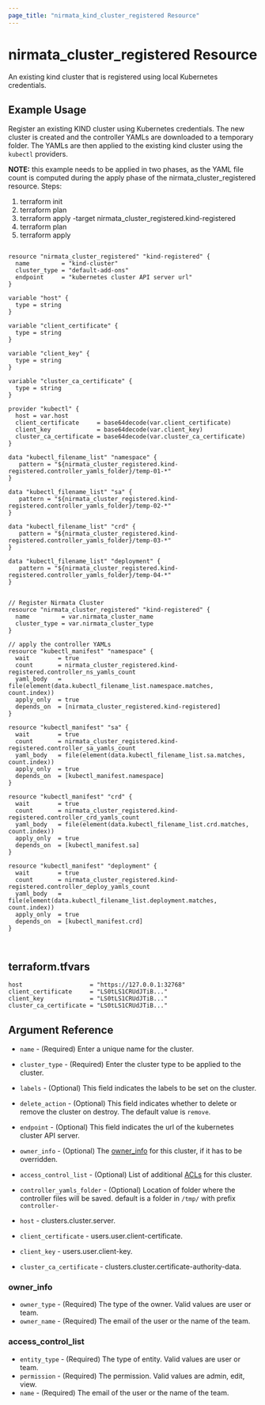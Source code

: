 ```yaml
---
page_title: "nirmata_kind_cluster_registered Resource"
---
```


# nirmata_cluster_registered Resource

An existing kind cluster that is registered using local Kubernetes credentials.

## Example Usage

Register an existing KIND cluster using Kubernetes credentials. The new cluster is created and the controller YAMLs are downloaded to a temporary folder. The YAMLs are then applied to the existing kind cluster using the `kubectl` providers.

**NOTE:** this example needs to be applied in two phases, as the YAML file count is computed during the apply phase of the nirmata_cluster_registered resource. Steps:
1. terraform init
2. terraform plan 
3. terraform apply -target nirmata_cluster_registered.kind-registered
4. terraform plan
5. terraform apply

```hcl

resource "nirmata_cluster_registered" "kind-registered" {
  name         = "kind-cluster"
  cluster_type = "default-add-ons"
  endpoint     = "kubernetes cluster API server url"
}

variable "host" {
  type = string
}

variable "client_certificate" {
  type = string
}

variable "client_key" {
  type = string
}

variable "cluster_ca_certificate" {
  type = string
}

provider "kubectl" {
  host = var.host
  client_certificate     = base64decode(var.client_certificate)
  client_key             = base64decode(var.client_key)
  cluster_ca_certificate = base64decode(var.cluster_ca_certificate)
}

data "kubectl_filename_list" "namespace" {
   pattern = "${nirmata_cluster_registered.kind-registered.controller_yamls_folder}/temp-01-*"
}

data "kubectl_filename_list" "sa" {
   pattern = "${nirmata_cluster_registered.kind-registered.controller_yamls_folder}/temp-02-*"
}

data "kubectl_filename_list" "crd" {
   pattern = "${nirmata_cluster_registered.kind-registered.controller_yamls_folder}/temp-03-*"
}

data "kubectl_filename_list" "deployment" {
   pattern = "${nirmata_cluster_registered.kind-registered.controller_yamls_folder}/temp-04-*"
}


// Register Nirmata Cluster
resource "nirmata_cluster_registered" "kind-registered" {
  name         = var.nirmata_cluster_name
  cluster_type = var.nirmata_cluster_type
}

// apply the controller YAMLs
resource "kubectl_manifest" "namespace" {
  wait        = true
  count       = nirmata_cluster_registered.kind-registered.controller_ns_yamls_count
  yaml_body   = file(element(data.kubectl_filename_list.namespace.matches, count.index))
  apply_only  = true
  depends_on  = [nirmata_cluster_registered.kind-registered]
}

resource "kubectl_manifest" "sa" {
  wait        = true
  count       = nirmata_cluster_registered.kind-registered.controller_sa_yamls_count
  yaml_body   = file(element(data.kubectl_filename_list.sa.matches, count.index))
  apply_only  = true
  depends_on  = [kubectl_manifest.namespace]
}

resource "kubectl_manifest" "crd" {
  wait        = true
  count       = nirmata_cluster_registered.kind-registered.controller_crd_yamls_count
  yaml_body   = file(element(data.kubectl_filename_list.crd.matches, count.index))
  apply_only  = true
  depends_on  = [kubectl_manifest.sa]
}

resource "kubectl_manifest" "deployment" {
  wait        = true
  count       = nirmata_cluster_registered.kind-registered.controller_deploy_yamls_count
  yaml_body   = file(element(data.kubectl_filename_list.deployment.matches, count.index))
  apply_only  = true
  depends_on  = [kubectl_manifest.crd]
}



```

## terraform.tfvars
```
host                   = "https://127.0.0.1:32768"
client_certificate     = "LS0tLS1CRUdJTiB..."
client_key             = "LS0tLS1CRUdJTiB..."
cluster_ca_certificate = "LS0tLS1CRUdJTiB..."
```


## Argument Reference

* `name` - (Required) Enter a unique name for the cluster.
* `cluster_type` - (Required) Enter the cluster type to be applied to the cluster.
* `labels` - (Optional) This field indicates the labels to be set on the cluster.
* `delete_action` - (Optional) This field indicates whether to delete or remove the cluster on destroy. The default value is `remove`.
* `endpoint` - (Optional) This field indicates the url of the kubernetes cluster API server.
* `owner_info` - (Optional) The [owner_info](#owner_info) for this cluster, if it has to be overridden.
* `access_control_list` - (Optional) List of additional [ACLs](#access_control_list) for this cluster.
* `controller_yamls_folder` - (Optional) Location of folder where the controller files will be saved. default is a folder in `/tmp/` with prefix `controller-`


* `host` -  clusters.cluster.server.
* `client_certificate` - users.user.client-certificate.
* `client_key` - users.user.client-key.
* `cluster_ca_certificate` - clusters.cluster.certificate-authority-data.


### owner_info
* `owner_type` - (Required) The type of the owner. Valid values are user or team.
* `owner_name` - (Required) The email of the user or the name of the team.

### access_control_list
* `entity_type` - (Required) The type of entity. Valid values are user or team.
* `permission` - (Required) The permission. Valid values are admin, edit, view.
* `name` - (Required) The email of the user or the name of the team.




